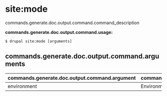 # site:mode
commands.generate.doc.output.command.command_description

**commands.generate.doc.output.command.usage:**
```
$ drupal site:mode [arguments] 
```


## commands.generate.doc.output.command.arguments
commands.generate.doc.output.command.argument | commands.generate.doc.output.command.details
---------|-------------
environment | Environment name (dev|prod)
